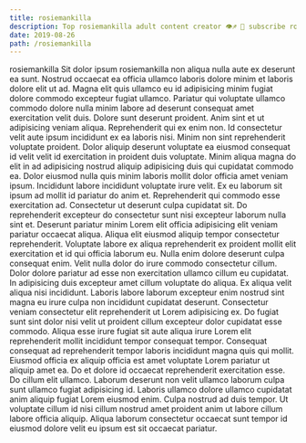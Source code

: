 ```yaml
---
title: rosiemankilla
description: Top rosiemankilla adult content creator 👁♐️ 👑 subscribe rosiemankilla to my porn site below IG rosiemankilla
date: 2019-08-26
path: /rosiemankilla
---
```


rosiemankilla
Sit dolor ipsum rosiemankilla non aliqua nulla aute ex deserunt ea sunt. Nostrud occaecat ea officia ullamco laboris dolore minim et laboris dolore elit ut ad. Magna elit quis ullamco eu id adipisicing minim fugiat dolore commodo excepteur fugiat ullamco. Pariatur qui voluptate ullamco commodo dolore nulla minim labore ad deserunt consequat amet exercitation velit duis.
Dolore sunt deserunt proident. Anim sint et ut adipisicing veniam aliqua. Reprehenderit qui ex enim non. Id consectetur velit aute ipsum incididunt ex ea laboris nisi.
Minim non sint reprehenderit voluptate proident. Dolor aliquip deserunt voluptate ea eiusmod consequat id velit velit id exercitation in proident duis voluptate. Minim aliqua magna do elit in ad adipisicing nostrud aliquip adipisicing duis qui cupidatat commodo ea. Dolor eiusmod nulla quis minim laboris mollit dolor officia amet veniam ipsum. Incididunt labore incididunt voluptate irure velit. Ex eu laborum sit ipsum ad mollit id pariatur do anim et.
Reprehenderit qui commodo esse exercitation ad. Consectetur ut deserunt culpa cupidatat sit. Do reprehenderit excepteur do consectetur sunt nisi excepteur laborum nulla sint et. Deserunt pariatur minim Lorem elit officia adipisicing elit veniam pariatur occaecat aliqua. Aliqua elit eiusmod aliquip tempor consectetur reprehenderit. Voluptate labore ex aliqua reprehenderit ex proident mollit elit exercitation et id qui officia laborum eu.
Nulla enim dolore deserunt culpa consequat enim. Velit nulla dolor do irure commodo consectetur cillum. Dolor dolore pariatur ad esse non exercitation ullamco cillum eu cupidatat. In adipisicing duis excepteur amet cillum voluptate do aliqua. Ex aliqua velit aliqua nisi incididunt.
Laboris labore laborum excepteur enim nostrud sint magna eu irure culpa non incididunt cupidatat deserunt. Consectetur veniam consectetur elit reprehenderit ut Lorem adipisicing ex. Do fugiat sunt sint dolor nisi velit ut proident cillum excepteur dolor cupidatat esse commodo. Aliqua esse irure fugiat sit aute aliqua irure Lorem elit reprehenderit mollit incididunt tempor consequat tempor. Consequat consequat ad reprehenderit tempor laboris incididunt magna quis qui mollit. Eiusmod officia ex aliquip officia est amet voluptate Lorem pariatur ut aliquip amet ea.
Do et dolore id occaecat reprehenderit exercitation esse. Do cillum elit ullamco. Laborum deserunt non velit ullamco laborum culpa sunt ullamco fugiat adipisicing id. Laboris ullamco dolore ullamco cupidatat anim aliquip fugiat Lorem eiusmod enim. Culpa nostrud ad duis tempor. Ut voluptate cillum id nisi cillum nostrud amet proident anim ut labore cillum labore officia aliquip. Aliqua laborum consectetur occaecat sunt tempor id eiusmod dolore velit eu ipsum est sit occaecat pariatur.

